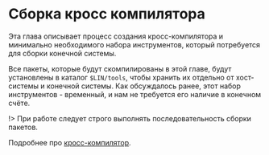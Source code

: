 # Сборка кросс компилятора

Эта глава описывает процесс создания кросс-компилятора и минимально необходимого набора инструментов, который потребуется для сборки конечной системы.

Все пакеты, которые будут скомпилированы в этой главе, будут установлены в каталог `$LIN/tools`, чтобы хранить их отдельно от хост-системы и конечной системы. Как обсуждалось ранее, этот набор инструментов - временный, и нам не требуется его наличие в конечном счёте.

!> При работе следует строго выполнять последовательность сборки пакетов.

Подробнее про [кросс-компилятор](additional/cross-compiler).
